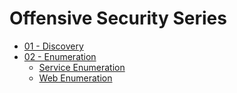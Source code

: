 <!-- TITLE: Home -->
<!-- SUBTITLE: A quick summary of Home -->

# Offensive Security Series
* [01 - Discovery](01-discovery/discovery)
* [02 - Enumeration](#)
	* [Service Enumeration](02-enumeration/service-enumeration)
	* [Web Enumeration](02-enumeration/web-enumeration)

